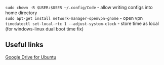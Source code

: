 `sudo chown -R $USER:$USER ~/.config/Code` - allow writing configs into home directory  
`sudo apt-get install network-manager-openvpn-gnome` - open vpn
`timedatectl set-local-rtc 1 --adjust-system-clock` - store time as local (for windows-linux dual boot time fix)


## Useful links

[Google Drive for Ubuntu](https://linuxconfig.org/google-drive-on-ubuntu-18-04-bionic-beaver-linux)
